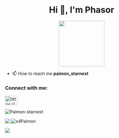 <h1 align="center">Hi 👋, I'm Phasor</h1>

<p align="center">
<img height="150px" src="https://lanyard.cnrad.dev/api/965086780430889040"/>
</p>

- 📫 How to reach me **paimon_starnext**

<h3 align="left">Connect with me:</h3>
<p align="left">
<a href="https://discord.gg/" target="blank"><img align="center" src="https://raw.githubusercontent.com/rahuldkjain/github-profile-readme-generator/master/src/images/icons/Social/discord.svg" alt="https://discord.gg/QNcMBg77JG" height="30" width="40" /></a>
</p>


<p><img align="center" src="https://github-readme-stats.vercel.app/api/top-langs?username=Paimon-Starnext&show_icons=true&locale=en&layout=compact" alt="Paimon-starnext" /></p>
<p><img align="left" src="https://github-readme-stats.vercel.app/api?username=Paimon-starnext"/></p>
<p><img align="center" src="https://github-readme-streak-stats.herokuapp.com/?user=Paimon-starnext&" alt="x4Paimon" /></p>
<p><img align="left" src="https://github.com/Paimon-starnext/Paimon-starnext/blob/main/standard-end.gif"/></p>


